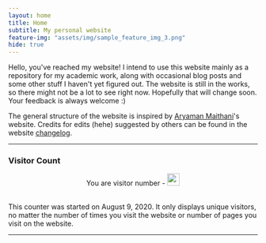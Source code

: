 ```yaml
---
layout: home
title: Home
subtitle: My personal website
feature-img: "assets/img/sample_feature_img_3.png"
hide: true
---
```


Hello, you've reached my website! I intend to use this website mainly as a repository for my academic work, along with occasional blog posts and some other stuff I haven't yet figured out. The website is still in the works, so there might not be a lot to see right now. Hopefully that will change soon. Your feedback is always welcome :)

The general structure of the website is inspired by [Aryaman Maithani](https://aryamanmaithani.github.io/)'s website. Credits for edits (hehe) suggested by others can be found in the website [changelog](/changelog/).

---

<h3>Visitor Count</h3>

<!-- hitwebcounter Code START -->
<center>You are visitor number - <a href="http://www.reliablecounter.com" target="_blank"><img src="https://www.reliablecounter.com/count.php?page=omprabhu31.github.io2085004&digit=style/plain/31/&reloads=1" width="25" border="0"></a></center>
<br/>                                

This counter was started on August 9, 2020. It only displays unique visitors, no matter the number of times you visit the website or number of pages you visit on the website.

---
